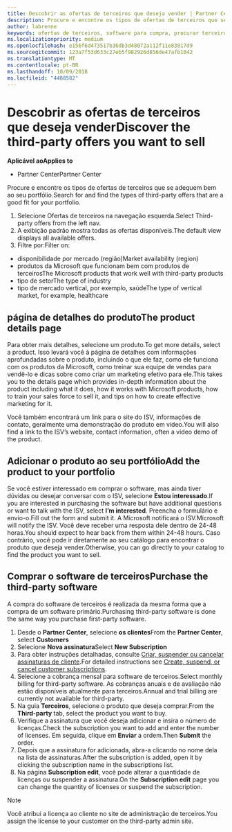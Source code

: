 ```yaml
---
title: Descobrir as ofertas de terceiros que deseja vender | Partner Center
description: Procure e encontre os tipos de ofertas de terceiros que se adequem bem ao seu portfólio.
author: labrenne
keywords: ofertas de terceiros, software para compra, procurar terceiros
ms.localizationpriority: medium
ms.openlocfilehash: e156f6d473517b36db3d48072a112f11e83817d9
ms.sourcegitcommit: 123a7f53d633c27eb5f982926d856de47afb1042
ms.translationtype: MT
ms.contentlocale: pt-BR
ms.lasthandoff: 10/09/2018
ms.locfileid: "4488582"
---
```

# <a name="discover-the-third-party-offers-you-want-to-sell"></a><span data-ttu-id="af183-104">Descobrir as ofertas de terceiros que deseja vender</span><span class="sxs-lookup"><span data-stu-id="af183-104">Discover the third-party offers you want to sell</span></span>

**<span data-ttu-id="af183-105">Aplicável ao</span><span class="sxs-lookup"><span data-stu-id="af183-105">Applies to</span></span>**

-  <span data-ttu-id="af183-106">Partner Center</span><span class="sxs-lookup"><span data-stu-id="af183-106">Partner Center</span></span>

<span data-ttu-id="af183-107">Procure e encontre os tipos de ofertas de terceiros que se adequem bem ao seu portfólio.</span><span class="sxs-lookup"><span data-stu-id="af183-107">Search for and find the types of third-party offers that are a good fit for your portfolio.</span></span> 

1.  <span data-ttu-id="af183-108">Selecione Ofertas de terceiros na navegação esquerda.</span><span class="sxs-lookup"><span data-stu-id="af183-108">Select Third-party offers from the left nav.</span></span> 
2.  <span data-ttu-id="af183-109">A exibição padrão mostra todas as ofertas disponíveis.</span><span class="sxs-lookup"><span data-stu-id="af183-109">The default view displays all available offers.</span></span> 
3.  <span data-ttu-id="af183-110">Filtre por:</span><span class="sxs-lookup"><span data-stu-id="af183-110">Filter on:</span></span>

- <span data-ttu-id="af183-111">disponibilidade por mercado (região)</span><span class="sxs-lookup"><span data-stu-id="af183-111">Market availability (region)</span></span>
- <span data-ttu-id="af183-112">produtos da Microsoft que funcionam bem com produtos de terceiros</span><span class="sxs-lookup"><span data-stu-id="af183-112">The Microsoft products that work well with third-party products</span></span>
- <span data-ttu-id="af183-113">tipo de setor</span><span class="sxs-lookup"><span data-stu-id="af183-113">The type of industry</span></span>
- <span data-ttu-id="af183-114">tipo de mercado vertical, por exemplo, saúde</span><span class="sxs-lookup"><span data-stu-id="af183-114">The type of vertical market, for example, healthcare</span></span>

## <a name="the-product-details-page"></a><span data-ttu-id="af183-115">página de detalhes do produto</span><span class="sxs-lookup"><span data-stu-id="af183-115">The product details page</span></span>

<span data-ttu-id="af183-116">Para obter mais detalhes, selecione um produto.</span><span class="sxs-lookup"><span data-stu-id="af183-116">To get more details, select a product.</span></span> <span data-ttu-id="af183-117">Isso levará você à página de detalhes com informações aprofundadas sobre o produto, incluindo o que ele faz, como ele funciona com os produtos da Microsoft, como treinar sua equipe de vendas para vendê-lo e dicas sobre como criar um marketing efetivo para ele.</span><span class="sxs-lookup"><span data-stu-id="af183-117">This takes you to the details page which provides in-depth information about the product including what it does, how it works with Microsoft products, how to train your sales force to sell it, and tips on how to create effective marketing for it.</span></span> 

<span data-ttu-id="af183-118">Você também encontrará um link para o site do ISV, informações de contato, geralmente uma demonstração do produto em vídeo.</span><span class="sxs-lookup"><span data-stu-id="af183-118">You will also find a link to the ISV’s website, contact information, often a video demo of the product.</span></span> 

## <a name="add-the-product-to-your-portfolio"></a><span data-ttu-id="af183-119">Adicionar o produto ao seu portfólio</span><span class="sxs-lookup"><span data-stu-id="af183-119">Add the product to your portfolio</span></span>

<span data-ttu-id="af183-120">Se você estiver interessado em comprar o software, mas ainda tiver dúvidas ou desejar conversar com o ISV, selecione **Estou interessado**.</span><span class="sxs-lookup"><span data-stu-id="af183-120">If you are interested in purchasing the software but have additional questions or want to talk with the ISV, select **I’m interested**.</span></span> <span data-ttu-id="af183-121">Preencha o formulário e envio-o.</span><span class="sxs-lookup"><span data-stu-id="af183-121">Fill out the form and submit it.</span></span> <span data-ttu-id="af183-122">A Microsoft notificará o ISV.</span><span class="sxs-lookup"><span data-stu-id="af183-122">Microsoft will notify the ISV.</span></span> <span data-ttu-id="af183-123">Você deve receber uma resposta dele dentro de 24-48 horas.</span><span class="sxs-lookup"><span data-stu-id="af183-123">You should expect to hear back from them within 24-48 hours.</span></span> <span data-ttu-id="af183-124">Caso contrário, você pode ir diretamente ao seu catálogo para encontrar o produto que deseja vender.</span><span class="sxs-lookup"><span data-stu-id="af183-124">Otherwise, you can go directly to your catalog to find the product you want to sell.</span></span>

## <a name="purchase-the-third-party-software"></a><span data-ttu-id="af183-125">Comprar o software de terceiros</span><span class="sxs-lookup"><span data-stu-id="af183-125">Purchase the third-party software</span></span>

<span data-ttu-id="af183-126">A compra do software de terceiros é realizada da mesma forma que a compra de um software primário.</span><span class="sxs-lookup"><span data-stu-id="af183-126">Purchasing third-party software is done the same way you purchase first-party software.</span></span> 

1. <span data-ttu-id="af183-127">Desde o **Partner Center**, selecione **os clientes**</span><span class="sxs-lookup"><span data-stu-id="af183-127">From the **Partner Center**, select **Customers**</span></span>
2. <span data-ttu-id="af183-128">Selecione **Nova assinatura**</span><span class="sxs-lookup"><span data-stu-id="af183-128">Select **New Subscription**</span></span>
3. <span data-ttu-id="af183-129">Para obter instruções detalhadas, consulte [Criar, suspender ou cancelar assinaturas de cliente](create-a-new-subscription.md).</span><span class="sxs-lookup"><span data-stu-id="af183-129">For detailed instructions see [Create, suspend, or cancel customer subscriptions](create-a-new-subscription.md).</span></span>
4.  <span data-ttu-id="af183-130">Selecione a cobrança mensal para software de terceiros.</span><span class="sxs-lookup"><span data-stu-id="af183-130">Select monthly billing for third-party software.</span></span> <span data-ttu-id="af183-131">As cobranças anuais e de avaliação não estão disponíveis atualmente para terceiros.</span><span class="sxs-lookup"><span data-stu-id="af183-131">Annual and trial billing are currently not available for third-party.</span></span>
5.  <span data-ttu-id="af183-132">Na guia **Terceiros**, selecione o produto que deseja comprar.</span><span class="sxs-lookup"><span data-stu-id="af183-132">From the **Third-party** tab, select the product you want to buy.</span></span>
6.  <span data-ttu-id="af183-133">Verifique a assinatura que você deseja adicionar e insira o número de licenças.</span><span class="sxs-lookup"><span data-stu-id="af183-133">Check the subscription you want to add and enter the number of licenses.</span></span> <span data-ttu-id="af183-134">Em seguida, clique em **Enviar** a ordem.</span><span class="sxs-lookup"><span data-stu-id="af183-134">Then **Submit** the order.</span></span>
7.  <span data-ttu-id="af183-135">Depois que a assinatura for adicionada, abra-a clicando no nome dela na lista de assinaturas.</span><span class="sxs-lookup"><span data-stu-id="af183-135">After the subscription is added, open it by clicking the subscription name in the subscriptions list.</span></span> 
8.  <span data-ttu-id="af183-136">Na página **Subscription edit**, você pode alterar a quantidade de licenças ou suspender a assinatura.</span><span class="sxs-lookup"><span data-stu-id="af183-136">On the **Subscription edit** page you can change the quantity of licenses or suspend the subscription.</span></span>

> [!NOTE]  
>  <span data-ttu-id="af183-137">Você atribui a licença ao cliente no site de administração de terceiros.</span><span class="sxs-lookup"><span data-stu-id="af183-137">You assign the license to your customer on the third-party admin site.</span></span>

    


